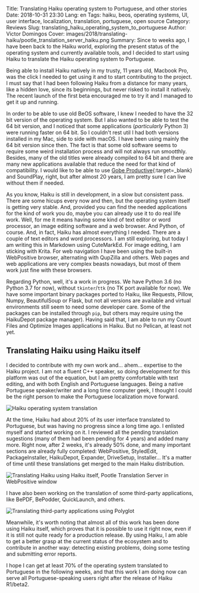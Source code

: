 Title: Translating Haiku operating system to Portuguese, and other stories
Date: 2018-10-31 23:30
Lang: en
Tags: haiku, beos, operating systems, UI, user interface, localization, translation, portuguese, open source
Category: Reviews
Slug: translating_haiku_operating_system_to_portuguese
Author: Victor Domingos
Cover: images/2018/translating-haiku/pootle_translation_server_haiku.png
Summary: Since to weeks ago, I have been back to the Haiku world, exploring the present status of the operating system and currently available tools, and I decided to start using Haiku to translate the Haiku operating system to Portuguese.

Being able to install Haiku natively in my trusty, 11 years old, Macbook Pro, was the click I needed to get using it and to start contributing to the project. I must say that I had been following Haiku from a distance for many years, like a hidden love, since its beginnings, but never risked to install it natively. The recent launch of the first beta encouraged me to try it and I managed to get it up and running. 

In order to be able to use old BeOS software, I knew I needed to have the 32 bit version of the operating system. But I also wanted to be able to test the 64 bit version, and I noticed that some applications (*particularly* Python 3) were running faster on 64 bit. So I couldn't rest util I had both versions installed in my Mac, side to side with macOS. I have been using mainly the 64 bit version since then. The fact is that some old software seems to require some weird installation process and will not always run smootthly. Besides, many of the old titles were already compiled to 64 bit and there are many new applications available that reduce the need for that kind of compatibility. I would like to be able to use [Gobe Productive](https://en.wikipedia.org/wiki/Gobe_Software){:target=_blank} and SoundPlay, right, but after almost 20 years, I am pretty sure I can live without them if needed.

As you know, Haiku is still in development, in a slow but consistent pass. There are some hicups every now and then, but the operating system itself is getting very stable. And, provided you can find the needed applications for the kind of work you do, maybe you can already use it to do real life work. Well, for me it means having some kind of text editor or word processor, an image editing software and a web browser. And Python, of course. And, in fact, Haiku has almost everything I needed. There are a couple of text editors and word processors. I am still exploring, but today I am writing this in Markdown using CuteMarkEd. For image editing, I am sticking with Krita. For web navigation I have been using the built-in WebPositive browser, alternating with QupZilla and others. Web pages and web applications are very complex beasts nowadays, but most of them work just fine with these browsers. 

Regarding Python, well, it's a work in progress. We have Python 3.6 (no Python 3.7 for now), without `tkinter`/`ttk` (no TK port available for now). We have some important binary packages ported to Haiku, like Requests, Pillow, Numpy, BeautifulSoup or Flask, but not all versions are available and virtual environments still seem to need some developer care. Some of the packages can be installed through `pip`, but others may require using the HaikuDepot package manager). Having said that, I am able to run my Count Files and Optimize Images applications in Haiku. But no Pelican, at least not yet.


## Translating Haiku using Haiku itself

I decided to contribute with my own work and... ahem... expertise to the Haiku project. I am not a fluent C++ speaker, so doing development for this platform was out of the equation, but I am pretty comfortable with text editing, and with both English and Portuguese languages. Being a native Portuguese speaker/writer and a long time computer geek, I thought I could be the right person to make the Portuguese localization move forward.

![Haiku operating system translation]({filename}/images/2018/translating-haiku/haiku_translation.png)

At the time, Haiku had about 20% of its user interface translated to Portuguese, but was having no progress since a long time ago. I enlisted myself and started working on it. I reviewed all the pending translation sugestions (many of them had been pending for 4 years) and added many more. Right now, after 2 weeks, it's already 50% done, and many important sections are already fully completed: WebPositive, StyledEdit, PackageInstaller, HaikuDepot, Expander, DriveSetup, Installer... It's a matter of time until these translations get merged to the main Haiku distribution.

![Translating Haiku using Haiku itself, Pootle Translation Server in WebPositive window]({filename}/images/2018/translating-haiku/haiku_translation_the_operating_system_on_haiku_itself.png)

I have also been working on the translation of some third-party applications, like BePDF, BePodder, QuickLaunch, and others.

![Translating third-party applications using Polyglot]({filename}/images/2018/translating-haiku/polyglot_haiku_apps_translation.png)

Meanwhile, it's worth noting that almost all of this work has been done using Haiku itself, which proves that it is possible to use it right now, even if it is still not quite ready for a production release. By using Haiku, I am able to get a better grasp at the current status of the ecosystem and to contribute in another way: detecting existing problems, doing some testing and submitting error reports.

I hope I can get at least 70% of the operating system translated to Portuguese in the following weeks, and that this work I am doing now can serve all Portuguese-speaking users right after the release of Haiku R1/beta2.
